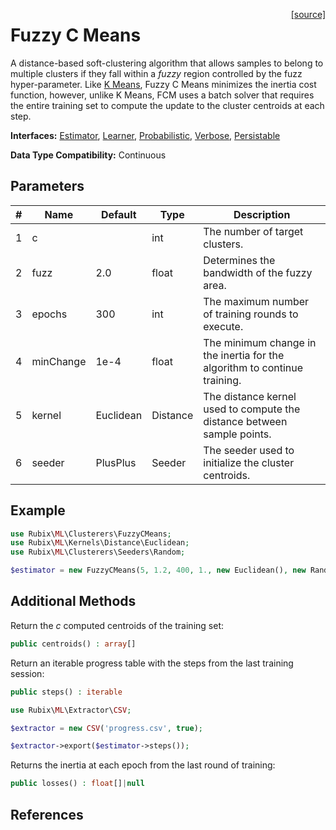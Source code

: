 <span style="float:right;"><a href="https://github.com/RubixML/ML/blob/master/src/Clusterers/FuzzyCMeans.php">[source]</a></span>

# Fuzzy C Means
A distance-based soft-clustering algorithm that allows samples to belong to multiple clusters if they fall within a *fuzzy* region controlled by the fuzz hyper-parameter. Like [K Means](k-means.md), Fuzzy C Means minimizes the inertia cost function, however, unlike K Means, FCM uses a batch solver that requires the entire training set to compute the update to the cluster centroids at each step.

**Interfaces:** [Estimator](../estimator.md), [Learner](../learner.md), [Probabilistic](../probabilistic.md), [Verbose](../verbose.md), [Persistable](../persistable.md)

**Data Type Compatibility:** Continuous

## Parameters
| # | Name | Default | Type | Description |
|---|---|---|---|---|
| 1 | c | | int | The number of target clusters. |
| 2 | fuzz | 2.0 | float | Determines the bandwidth of the fuzzy area. |
| 3 | epochs | 300 | int | The maximum number of training rounds to execute. |
| 4 | minChange | 1e-4 | float | The minimum change in the inertia for the algorithm to continue training. |
| 5 | kernel | Euclidean | Distance | The distance kernel used to compute the distance between sample points. |
| 6 | seeder | PlusPlus | Seeder | The seeder used to initialize the cluster centroids. |

## Example
```php
use Rubix\ML\Clusterers\FuzzyCMeans;
use Rubix\ML\Kernels\Distance\Euclidean;
use Rubix\ML\Clusterers\Seeders\Random;

$estimator = new FuzzyCMeans(5, 1.2, 400, 1., new Euclidean(), new Random());
```

## Additional Methods
Return the *c* computed centroids of the training set:
```php
public centroids() : array[]
```

Return an iterable progress table with the steps from the last training session:
```php
public steps() : iterable
```

```php
use Rubix\ML\Extractor\CSV;

$extractor = new CSV('progress.csv', true);

$extractor->export($estimator->steps());
```

Returns the inertia at each epoch from the last round of training:
```php
public losses() : float[]|null
```

## References
[^1]: J. C. Bezdek et al. (1984). FCM: The Fuzzy C-Means Clustering Algorithm.

